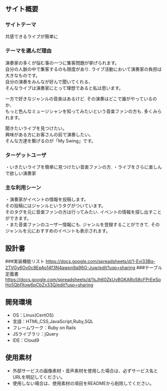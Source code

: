 # <My Swing>

## サイト概要
### サイトテーマ
共感できるライブが簡単に



### テーマを選んだ理由
演奏家の多くが悩む事の一つに集客問題が挙げられます。  
自分の人脈の中で集客するのも限度があり. 
ライブ活動において演奏家の負担は大きなものです。  
自分の演奏をみんなが好んで聞いてくれる、  
そんなライブは演奏家にとって理想であると私は思います。  

一方で好きなジャンルの音楽はあるけど. 
その演奏はどこで誰がやっているのか、  
もっと色んなミュージシャンを知ってみたいという音楽ファンの方も. 
多くみられます。  

聞きたいライブを見つけたい。  
興味がある方にお客さんの前で演奏したい。  
そんな方達を繋げるのが「My Swing」です。  


### ターゲットユーザ
・いきたいライブを簡単に見つけたい音楽ファンの方. 
・ライブをさらに楽しんで欲しい演奏家


### 主な利用シーン
・演奏家がイベントの情報を投稿します。  
その投稿にはジャンルというタグがついています。  
そのタグを元に音楽ファンの方は行ってみたい. 
イベントの情報を探し出すことができます。  
・また音楽ファンのユーザー情報にも. 
ジャンルを登録することができて. 
そのジャンルを元におすすめのイベントも表示されます。  



## 設計書
###実装機能リスト
https://docs.google.com/spreadsheets/d/1-Evi33Bq-2TVGy6Ov0c8EeAo14f3N4awpn9a96G-Juw/edit?usp=sharing
###テーブル定義書
https://docs.google.com/spreadsheets/d/1sJh60ZkUvBGKARo58cFPrEeSpHo5QbfXow6pCbZx33Q/edit?usp=sharing


## 開発環境
- OS：Linux(CentOS)
- 言語：HTML,CSS,JavaScript,Ruby,SQL
- フレームワーク：Ruby on Rails
- JSライブラリ：jQuery
- IDE：Cloud9

## 使用素材
- 外部サービスの画像素材・音声素材を使用した場合は、必ずサービス名とURLを明記してください。
- 使用しない場合は、使用素材の項目をREADMEから削除してください。
